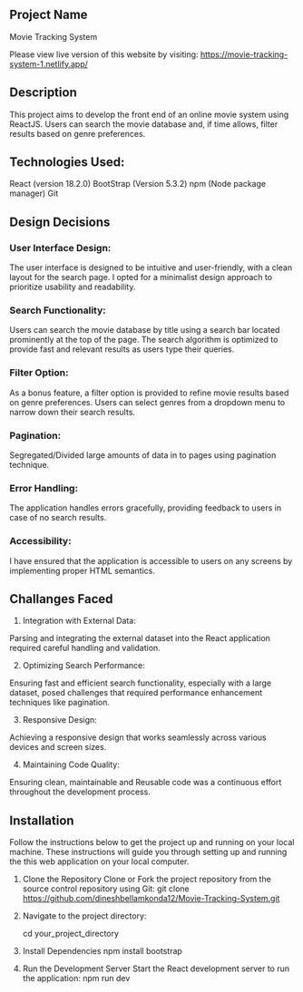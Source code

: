 ## Project Name

Movie Tracking System

Please view live version of this website by visiting: https://movie-tracking-system-1.netlify.app/

## Description

This project aims to develop the front end of an online movie system using ReactJS. Users can search the movie database and, if time allows, filter results based on genre preferences.

## Technologies Used:

React (version 18.2.0)
BootStrap (Version 5.3.2)
npm (Node package manager)
Git

## Design Decisions

### User Interface Design:

The user interface is designed to be intuitive and user-friendly, with a clean layout for the search page.
I opted for a minimalist design approach to prioritize usability and readability.

### Search Functionality:

Users can search the movie database by title using a search bar located prominently at the top of the page.
The search algorithm is optimized to provide fast and relevant results as users type their queries.

### Filter Option:

As a bonus feature, a filter option is provided to refine movie results based on genre preferences.
Users can select genres from a dropdown menu to narrow down their search results.

### Pagination:

Segregated/Divided large amounts of data in to pages using pagination technique.

### Error Handling:

The application handles errors gracefully, providing feedback to users in case of no search results.

### Accessibility:

I have ensured that the application is accessible to users on any screens by implementing proper HTML semantics.

## Challanges Faced

1. Integration with External Data:

Parsing and integrating the external dataset into the React application required careful handling and validation.

2. Optimizing Search Performance:

Ensuring fast and efficient search functionality, especially with a large dataset, posed challenges that required performance enhancement techniques like pagination.

3. Responsive Design:

Achieving a responsive design that works seamlessly across various devices and screen sizes.

4. Maintaining Code Quality:

Ensuring clean, maintainable and Reusable code was a continuous effort throughout the development process.

## Installation

Follow the instructions below to get the project up and running on your local machine.
These instructions will guide you through setting up and running the this web application on your local computer.

1. Clone the Repository
   Clone or Fork the project repository from the source control repository using Git: git clone https://github.com/dineshbellamkonda12/Movie-Tracking-System.git

2. Navigate to the project directory:

   cd your_project_directory

3. Install Dependencies
   npm install bootstrap

4. Run the Development Server
   Start the React development server to run the application:
   npm run dev
